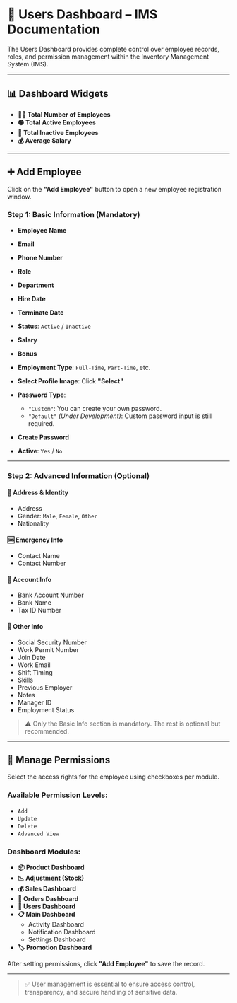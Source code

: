 # 👥 Users Dashboard – IMS Documentation

The Users Dashboard provides complete control over employee records, roles, and permission management within the Inventory Management System (IMS).

---

## 📊 Dashboard Widgets

- **👨‍💼 Total Number of Employees**
- **🟢 Total Active Employees**
- **🔴 Total Inactive Employees**
- **💰 Average Salary**

---

## ➕ Add Employee

Click on the **"Add Employee"** button to open a new employee registration window.

### Step 1: Basic Information (Mandatory)

- **Employee Name**
- **Email**
- **Phone Number**
- **Role**
- **Department**
- **Hire Date**
- **Terminate Date**
- **Status**: `Active` / `Inactive`
- **Salary**
- **Bonus**
- **Employment Type**: `Full-Time`, `Part-Time`, etc.
- **Select Profile Image**: Click **"Select"**
- **Password Type**: 
  - `"Custom"`: You can create your own password.
  - `"Default"` *(Under Development)*: Custom password input is still required.

- **Create Password**
- **Active**: `Yes` / `No`

---

### Step 2: Advanced Information (Optional)

#### 📍 Address & Identity
- Address
- Gender: `Male`, `Female`, `Other`
- Nationality

#### 🆘 Emergency Info
- Contact Name
- Contact Number

#### 🏦 Account Info
- Bank Account Number
- Bank Name
- Tax ID Number

#### 📁 Other Info
- Social Security Number
- Work Permit Number
- Join Date
- Work Email
- Shift Timing
- Skills
- Previous Employer
- Notes
- Manager ID
- Employment Status

> ⚠️ Only the Basic Info section is mandatory. The rest is optional but recommended.

---

## 🔐 Manage Permissions

Select the access rights for the employee using checkboxes per module.

### Available Permission Levels:
- `Add`
- `Update`
- `Delete`
- `Advanced View`

### Dashboard Modules:

- **📦 Product Dashboard**
- **📉 Adjustment (Stock)**
- **💰 Sales Dashboard**
- **🧾 Orders Dashboard**
- **👥 Users Dashboard**
- **📋 Main Dashboard**
  - Activity Dashboard
  - Notification Dashboard
  - Settings Dashboard
- **🏷️ Promotion Dashboard**

After setting permissions, click **"Add Employee"** to save the record.

---

> ✅ User management is essential to ensure access control, transparency, and secure handling of sensitive data.
